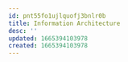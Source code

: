 ```yaml
---
id: pnt55fo1ujlquofj3bnlr0b
title: Information Architecture
desc: ''
updated: 1665394103978
created: 1665394103978
---
```

